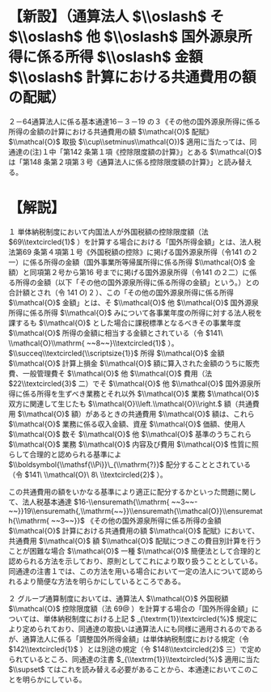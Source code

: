 # 【新設】（通算法人 $\\oslash$ そ $\\oslash$ 他 $\\oslash$ 国外源泉所得に係る所得 $\\oslash$ 金額 $\\oslash$ 計算における共通費用の額の配賦）

２－64通算法人に係る基本通達16－３－19 の３《その他の国外源泉所得に係る所得の金額の計算における共通費用の額 $\\mathcal{O}$ 配賦》 $\\mathcal{O}$ 取扱 $\\cup\\setminus\\mathcal{O})$ 適用に当たっては、同通達の(注)１中「第142 条第１項《控除限度額の計算》」とある $\\mathcal{O}$ は「第148 条第２項第３号《通算法人に係る控除限度額の計算》」と読み替える。

# 【解説】

１ 単体納税制度において内国法人が外国税額の控除限度額（法 $69\\textcircled{1}$ ）を計算する場合における「国外所得金額」とは、法人税法第69 条第４項第１号《外国税額の控除》に掲げる国外源泉所得（令141 の２一）に係る所得の金額（国外事業所等帰属所得に係る所得 $\\mathcal{O}$ 金額）と同項第２号から第16 号までに掲げる国外源泉所得（令141 の２二）に係る所得の金額（以下「その他の国外源泉所得に係る所得の金額」という。）との合計額とされ（令 $141\ O)\ 2$ ）、この「その他の国外源泉所得に係る所得 $\\mathcal{O}$ 金額」とは、そ $\\mathcal{O}$ 他 $\\mathcal{O}$ 国外源泉所得に係る所得 $\\mathcal{O}$ みについて各事業年度の所得に対する法人税を課するも $\\mathcal{O}$ とした場合に課税標準となるべきその事業年度 $\\mathcal{O}$ 所得の金額に相当する金額とされている（令 $141\ \\mathcal{O}\\mathrm{ ~~8~~}\\textcircled{1}$ ）。 $\\succeq\\textcircled{\\scriptsize{1}}$ 所得 $\\mathcal{O}$ 金額 $\\mathcal{O}$ 計算上損金 $\\mathcal{O}$ 額に算入された金額のうちに販売費、一般管理費そ $\\mathcal{O}$ 他 $\\mathcal{O}$ 費用（法 $22\\textcircled{3}$ 二）でそ $\\mathcal{O}$ 他 $\\mathcal{O}$ 国外源泉所得に係る所得を生ずべき業務とそれ以外 $\\mathcal{O}$ 業務 $\\mathcal{O}$ 双方に関連して生じたも $\\mathcal{O}\\left.\\mathcal{O}\\right.$ 額（共通費用 $\\mathcal{O}$ 額）があるときの共通費用 $\\mathcal{O}$ 額は、これら $\\mathcal{O}$ 業務に係る収入金額、資産 $\\mathcal{O}$ 価額、使用人 $\\mathcal{O}$ 数そ $\\mathcal{O}$ 他 $\\mathcal{O}$ 基準のうちこれら $\\mathcal{O}$ 業務 $\\mathcal{O}$ 内容及び費用 $\\mathcal{O}$ 性質に照らして合理的と認められる基準によ $\\boldsymbol{\\mathsf{\\Pi}}\_{\\mathrm{?}}$ 配分することとされている（令 $141\ \\mathcal{O}\ 8\ \\textcircled{2}$ ）。

この共通費用の額をいかなる基準により適正に配分するかといった問題に関して、法人税基本通達 $16-\\ensuremath{\\mathrm{ ~~3~~- ~~}}19\\ensuremath{,\\mathrm{~~}}\\ensuremath{\\mathcal{O}}\\ensuremath{\\mathrm{ ~~3~~}}$ 《その他の国外源泉所得に係る所得の金額 $\\mathcal{O}$ 計算における共通費用の額 $\\mathcal{O}$ 配賦》において、共通費用 $\\mathcal{O}$ 額 $\\mathcal{O}$ 配賦につきこの費目別計算を行うことが困難な場合 $\\mathcal{O}$ 一種 $\\mathcal{O}$ 簡便法として合理的と認められる方法を示しており、原則としてこれにより取り扱うこととしている。同通達の注書１では、この方法を用いる場合において一定の法人について認められるより簡便な方法を明らかにしているところである。

２ グループ通算制度においては、通算法人 $\\mathcal{O}$ 外国税額 $\\mathcal{O}$ 控除限度額（法 $69@$ ）を計算する場合の「国外所得金額」については、単体納税制度における上記 $ _{\\textrm{1}}\\textcircled{%}$ 規定により定められており、同通達の取扱いは通算法人にも同様に適用されるのであるが、通算法人に係る「調整国外所得金額」は単体納税制度における規定（令 $142\\textcircled{1}$ ）とは別途の規定（令 $148\\textcircled{2}$ 三）で定められているところ、同通達の注書 $_{\\textrm{1}}\\textcircled{%}$ 適用に当た $\\supset$ てはこれを読み替える必要があることから、本通達においてこのことを明らかにしている。